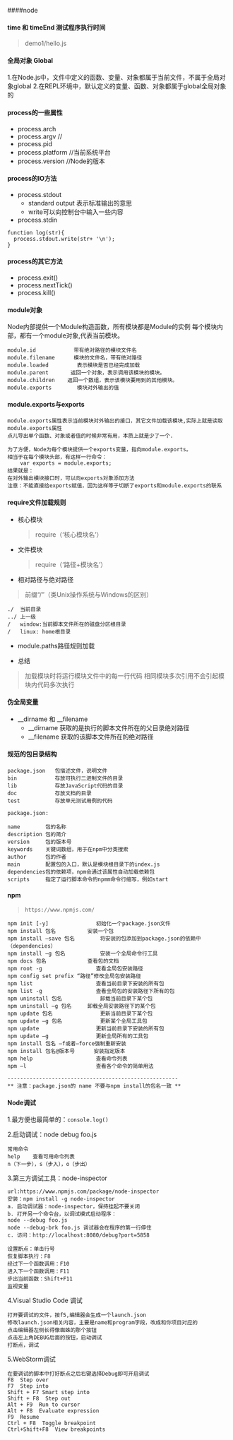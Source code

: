 ####node

#### time 和 timeEnd 测试程序执行时间
> demo1/hello.js

#### 全局对象 Global
>
1.在Node.js中，文件中定义的函数、变量、对象都属于当前文件，不属于全局对象global
2.在REPL环境中，默认定义的变量、函数、对象都属于global全局对象的


#### process的一些属性
- process.arch  
- process.argv      //
- process.pid   
- process.platform  //当前系统平台
- process.version   //Node的版本

#### process的IO方法
- process.stdout
  + standard output 表示标准输出的意思
  + write可以向控制台中输入一些内容
- process.stdin

```
function log(str){
  process.stdout.write(str+ '\n');
}
```
#### process的其它方法
- process.exit()
- process.nextTick()
- process.kill()

#### module对象

Node内部提供一个Module构造函数，所有模块都是Module的实例
每个模块内部，都有一个module对象,代表当前模块。

```
module.id			 带有绝对路径的模块文件名
module.filename      模块的文件名，带有绝对路径
module.loaded	      表示模块是否已经完成加载
module.parent		返回一个对象，表示调用该模块的模块。
module.children    返回一个数组，表示该模块要用到的其他模块。
module.exports	      模块对外输出的值
```


#### module.exports与exports

```
module.exports属性表示当前模块对外输出的接口，其它文件加载该模块,实际上就是读取module.exports属性
点儿导出单个函数、对象或者值的时候非常有用，本质上就是少了一个.

为了方便，Node为每个模块提供一个exports变量，指向module.exports。
相当于在每个模块头部，有这样一行命令：
    var exports = module.exports;
结果就是：
在对外输出模块接口时，可以向exports对象添加方法
注意：不能直接给exports赋值，因为这样等于切断了exports和module.exports的联系

```

#### require文件加载规则

- 核心模块
  > require（‘核心模块名’）
- 文件模块
  > require（‘路径+模块名’）
- 相对路径与绝对路径
> 前缀“/”（类Unix操作系统与Windows的区别）

```
./  当前目录
../ 上一级
/   window:当前脚本文件所在的磁盘分区根目录
/   linux: home根目录
```
- module.paths路径规则加载

- 总结
> 加载模块时将运行模块文件中的每一行代码
相同模块多次引用不会引起模块内代码多次执行

#### 伪全局变量
- __dirname 和 __filename
  + __dirname 获取的是执行的脚本文件所在的父目录绝对路径
  + __filename 获取的该脚本文件所在的绝对路径


#### 规范的包目录结构

```
package.json   包描述文件，说明文件
bin 		   存放可执行二进制文件的目录
lib			   存放JavaScript代码的目录
doc            存放文档的目录
test		   存放单元测试用例的代码

package.json:

name		包的名称
description	包的简介
version		包的版本号
keywords	关键词数组，用于在npm中分类搜索
author		包的作者
main 		配置包的入口，默认是模块根目录下的index.js
dependencies包的依赖项，npm会通过该属性自动加载依赖包
scripts		指定了运行脚本命令的npmm命令行缩写，例如start
```

#### npm 
> ```https://www.npmjs.com/```

```
npm init [-y] 			 	初始化一个package.json文件
npm install 包名			安装一个包
npm install –save 包名		将安装的包添加到package.json的依赖中（dependencies）
npm install –g 包名			安装一个全局命令行工具
npm docs 包名				查看包的文档
npm root -g					查看全局包安装路径
npm config set prefix “路径”修改全局包安装路径
npm list					查看当前目录下安装的所有包
npm list -g					查看全局包的安装路径下所有的包
npm uninstall 包名			卸载当前目录下某个包
npm uninstall –g 包名		卸载全局安装路径下的某个包
npm update 包名				更新当前目录下某个包
npm update –g 包名			更新某个全局工具包
npm update					更新当前目录下安装的所有包
npm update –g				更新全局所有的工具包
npm install 包名 –f或者—force强制重新安装
npm install 包名@版本号		安装指定版本     
npm help 					查看命令列表 
npm –l 						查看各个命令的简单用法

------------------------------------------------------
** 注意：package.json的 name 不要与npm install的包名一致 **
```


#### Node调试

1.最方便也最简单的：```console.log()```

2.启动调试：node debug foo.js

```
常用命令
help	查看可用命令列表
n（下一步），s（步入），o（步出）
```
3.第三方调试工具：node-inspector

```
url:https://www.npmjs.com/package/node-inspector
安装：npm install -g node-inspector
a. 启动调试器：node-inspector，保持挂起不要关闭
b. 打开另一个命令台，以调试模式启动程序：
node --debug foo.js
node --debug-brk foo.js 调试器会在程序的第一行停住
c. 访问：http://localhost:8080/debug?port=5858

设置断点：单击行号
恢复脚本执行：F8
经过下一个函数调用：F10
进入下一个函数调用：F11
步出当前函数：Shift+F11
监视变量
```

4.Visual Studio Code 调试

```
打开要调试的文件，按f5,编辑器会生成一个launch.json
修改launch.json相关内容，主要是name和program字段，改成和你项目对应的
点击编辑器左侧长得像蜘蛛的那个按钮
点击左上角DEBUG后面的按钮，启动调试
打断点，调试
```

5.WebStorm调试

```
在要调试的脚本中打好断点之后右键选择Debug即可开启调试
F8  Step over
F7  Step into
Shift + F7 Smart step into
Shift + F8  Step out
Alt + F9  Run to cursor
Alt + F8  Evaluate expression
F9  Resume
Ctrl + F8  Toggle breakpoint
Ctrl+Shift+F8  View breakpoints
```
